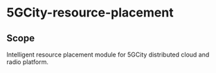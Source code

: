# 5GCity-resource-placement

## Scope

Intelligent resource placement module for
5GCity distributed cloud and radio platform.
